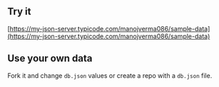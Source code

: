 ## Try it

[https://my-json-server.typicode.com/manojverma086/sample-data](https://my-json-server.typicode.com/manojverma086/sample-data)

## Use your own data

Fork it and change `db.json` values or create a repo with a `db.json` file.
